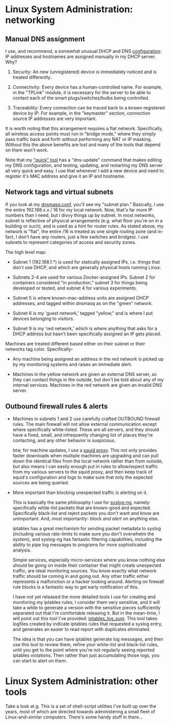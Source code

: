 
# Linux System Administration: networking

## Manual DNS assignment

I use, and recommend, a somewhat unusual DHCP and DNS
[configuration](../docker-containers/dnsdock/files/etc/dnsmasq): IP addresses
and hostnames are assigned manually in my DHCP server.  Why?


1. Security: An new (unregistered) device is immediately noticed and is
   treated differently.

1. Connectivity: Every device has a human-controlled name.  For example,
   in the "TPLink" module, it is necessary for the server to be able to
   contact each of the smart plugs/switches/bulbs being controlled.

1. Traceability: Every connection can be traced back to a known
   registered device by IP.  For example, in the "keymaster" section,
   connection source IP addresses are very important.


It is worth noting that this arrangement requires a flat network.
Specifically, all wireless access points must run in "bridge mode," where they
simply pass traffic back and forth without performing any NAT or IP masking.
Without this the above benefits are lost and many of the tools that depend on
them won't work.

Note that my ["quick" tool](../tools-for-root/q.sh) has a "dns-update" command
that makes editing my DNS configuration, and testing, updating, and restarting
my DNS server all very quick and easy.  I use that whenever I add a new device
and need to register it's MAC address and give it an IP and hostname.


## Network tags and virtual subnets

If you look at my
[dnsmasq.conf](../docker-containers/dnsdock/files/etc/dnsmasq/dnsmasq.conf),
you'll see my "subnet plan."  Basically, I use the entire 192.168.x.x / 16 for
my local network.  Now, that's far more IP numbers than I need, but I divvy
things up by subnet.  In most networks, subnet is reflective of physical
arrangements (e.g. what floor you're on in a building or such), and is used as
a hint for router rules.  As stated above, my network is "flat", the entire
/16 is treated as one single routing zone (and in-fact, I don't have any
routers, just a few switches and bridges).  I use subnets to represent
categories of access and security zones.

The high level map:

- Subnet 1 (192.168.1.*) is used for statically assigned IPs, i.e. things that
  don't use DHCP, and which are generally physical hosts running Linux.

- Subnets 2-4 are used for various Docker-assigned IPs.  Subnet 2 for
  containers considered "in production," subnet 3 for things being developed
  or tested, and subnet 4 for various experiments.

- Subnet 5 is where known-mac-address units are assigned DHCP addresses, and
  tagged within dnsmasq as on the "green" network.

- Subnet 6 is my 'guest network,' tagged "yellow," and is where I put devices
  belonging to visitors.

- Subnet 9 is my 'red network,' which is where anything that asks for a DHCP
  address but hasn't been specifically assigned an IP gets placed.

Machines are treated different based either on their subnet or their networks
tag color.  Specifically-

- Any machine being assigned an address in the red network is picked up by
  my monitoring systems and raises an immediate alert.

- Machines in the yellow network are given an external DNS server, so they can
  contact things in the outside, but don't be told about any of my internal
  services.  Machines in the red network are given an invalid DNS server.


## Outbound firewall rules & alerts

- Machines in subnets 1 and 2 use carefully crafted OUTBOUND firewall rules.
  The main firewall will not allow external communication except where
  specifically white-listed.  These are all servers, and they should have a
  fixed, small, and infrequently changing list of places they're contacting,
  and any other behavior is suspicious.

  btw, for machine updates, I use a [squid
  proxy](../docker-containers/squickdock).  This not only provides faster
  downloads when multiple machines are upgrading and can pull down the
  identical files from the local network rather than from outside, but also
  means I can easily enough put in rules to allow/expect traffic from my
  various servers to the squid proxy, and then keep track of squid's
  configuration and logs to make sure that only the expected sources are being
  queried.

- More important than blocking unexpected traffic is alerting on it.

  This is basically the same philosophy I use for
  [syslog-ng](monitoring.md#syslog-ng), namely: specifically white-list
  packets that are known-good and expected.  Specifically black-list and
  reject packets you don't want and know are unimportant.  And, most
  importantly- block *and alert* on anything else.

  iptables has a great mechanism for sending packet metadata to syslog
  (including various rate-limits to make sure you don't overwhelm the system),
  and syslog-ng has fantastic filtering capabilities, including the ability to
  pipe log messages to programs for more sophisticated analysis.

  Simple services, especially micro-services where you know nothing else should
  be going on inside their container that might create unexpected traffic, are
  ideal monitoring sources.  You know exactly what network traffic should be
  coming in and going out.  Any other traffic either represents a malfunction
  or a hacker looking around.  Alerting on firewall rule blocks is a fantastic
  way to get early notification of this.

  I have not yet released the more detailed tools I use for creating and
  monitoring my iptables rules; I consider them very sensitive, and it will
  take a while to generate a version with the sensitive pieces sufficiently
  separated out that I'm comfortable releasing it.  But in the mean-time, I
  will point out this tool I've provided:
  [iptables_log_sum](../tools-for-root/iptables_log_sum.py).  This tool takes
  logfiles created by indicate iptables rules that requested a syslog entry,
  and generates an easier to read report with duplicates eliminated.

  The idea is that you can have iptables generate log messages, and then use
  this tool to review them, refine your white-list and black-list rules, until
  you get to the point where you're not regularly seeing reported iptables
  violations.  Then rather than just accumulating those logs, you can start
  to alert on them.


# Linux System Administration: other tools

Take a look at [q](../tools-for-root/q.sh).  This is a set of shell-script
utilities I've built up over the years, most of which are directed towards
administering a small fleet of Linux-and-similar computers.  There's some
handy stuff in there...

